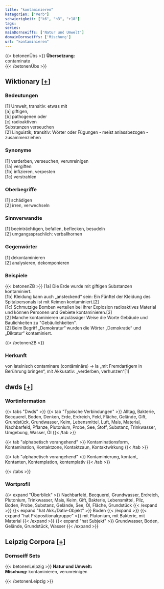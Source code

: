 ```yaml
---
title: "kontaminieren"
kategorien: ["Verb"]
schwierigkeit: ["k6", "h3", "r18"]
tags:
series:
mainDornseiffs: ['Natur und Umwelt']
domainDornseiffs: ['Mischung']
url: "kontaminieren"
---
```


{{< betonenÜbs >}}
**Übersetzung:**  
contaminate  
{{< /betonenÜbs >}}

## Wiktionary [[+](https://de.wiktionary.org/wiki/kontaminieren)]

### Bedeutungen
[1] Umwelt, transitiv: etwas mit  
[a] giftigen,  
[b] pathogenen oder  
[c] radioaktiven  
Substanzen verseuchen  
[2] Linguistik, transitiv: Wörter oder Fügungen - meist anlassbezogen - zusammenziehen  

### Synonyme
[1] verderben, verseuchen, verunreinigen  
[1a] vergiften  
[1b] infizieren, verpesten  
[1c] verstrahlen  

### Oberbegriffe
[1] schädigen  
[2] irren, verwechseln  

### Sinnverwandte
[1] beeinträchtigen, befallen, beflecken, besudeln  
[2] umgangssprachlich: verballhornen  

### Gegenwörter
[1] dekontaminieren  
[2] analysieren, dekomponieren  

### Beispiele
{{< betonenZB >}}
[1a] Die Erde wurde mit giftigen Substanzen kontaminiert.  
[1b] Kleidung kann auch „ansteckend“ sein: Ein Fünftel der Kleidung des Spitalpersonals ist mit Keimen kontaminiert.[2]  
[1c] Schmutzige Bomben verteilen bei ihrer Explosion radioaktives Material und können Personen und Gebiete kontaminieren.[3]  
[2] Manche kontaminieren unzulässiger Weise die Worte Gebäude und Baulichkeiten zu "Gebäulichkeiten".  
[2] Beim Begriff „Demokratur“ wurden die Wörter „Demokratie“ und „Diktatur“ kontaminiert.  

{{< /betonenZB >}}
### Herkunft
von lateinisch contaminare (contāmināre) → la „mit Fremdartigem in Berührung bringen“, mit Akkusativ: „verderben, verhunzen“[1]  



## dwds [[+](https://www.dwds.de/wb/kontaminieren)]

### Wortinformation
{{< tabs "Dwds" >}}
{{< tab "Typische Verbindungen" >}}
Alltag, Bakterie, Becquerel, Boden, Denken, Erde, Erdreich, Feld, Fläche, Gelände, Gift, Grundstück, Grundwasser, Keim, Lebensmittel, Luft, Mais, Material, Nachbarfeld, Pflanze, Plutonium, Probe, See, Stoff, Substanz, Trinkwasser, Umgebung, Wasser, Öl
{{< /tab >}}

{{< tab "alphabetisch vorangehend" >}}
Kontaminationsform, Kontamination, Kontaktzone, Kontaktzaun, Kontaktwirkung
{{< /tab >}}

{{< tab "alphabetisch vorangehend" >}}
Kontaminierung, kontant, Kontanten, Kontemplation, kontemplativ
{{< /tab >}}

{{< /tabs >}}

### Wortprofil
{{< expand "Überblick" >}} Nachbarfeld, Becquerel, Grundwasser, Erdreich, Plutonium, Trinkwasser, Mais, Keim, Gift, Bakterie, Lebensmittel, Pilz, Boden, Probe, Substanz, Gelände, See, Öl, Fläche, Grundstück {{< /expand >}}
{{< expand "hat Akk./Dativ-Objekt" >}} Boden {{< /expand >}}
{{< expand "hat Präpositionalgruppe" >}} mit Plutonium, mit Bakterie, mit Material {{< /expand >}}
{{< expand "hat Subjekt" >}} Grundwasser, Boden, Gelände, Grundstück, Wasser {{< /expand >}}

## Leipzig Corpora [[+](https://corpora.uni-leipzig.de/en/res?word=kontaminieren&corpusId=deu_newscrawl-public_2018)]

### Dornseiff Sets
{{< betonenLeipzig >}}
**Natur und Umwelt:**  
**Mischung:** kontaminieren, verunreinigen  

{{< /betonenLeipzig >}}
